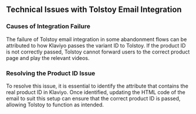 ## Technical Issues with Tolstoy Email Integration

### Causes of Integration Failure
The failure of Tolstoy email integration in some abandonment flows can be attributed to how Klaviyo passes the variant ID to Tolstoy. If the product ID is not correctly passed, Tolstoy cannot forward users to the correct product page and play the relevant videos.

### Resolving the Product ID Issue
To resolve this issue, it is essential to identify the attribute that contains the real product ID in Klaviyo. Once identified, updating the HTML code of the email to suit this setup can ensure that the correct product ID is passed, allowing Tolstoy to function as intended.